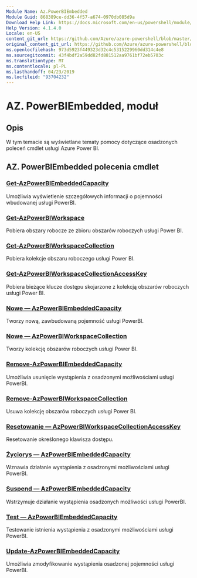 ```yaml
---
Module Name: Az.PowerBIEmbedded
Module Guid: 868389ce-dd36-4f57-a674-0970db085d9a
Download Help Link: https://docs.microsoft.com/en-us/powershell/module/az.powerbiembedded
Help Version: 4.1.4.0
Locale: en-US
content_git_url: https://github.com/Azure/azure-powershell/blob/master/src/PowerBIEmbedded/PowerBIEmbedded/help/Az.PowerBIEmbedded.md
original_content_git_url: https://github.com/Azure/azure-powershell/blob/master/src/PowerBIEmbedded/PowerBIEmbedded/help/Az.PowerBIEmbedded.md
ms.openlocfilehash: 973d5923f449323d32c4c5315229960dd314c4e8
ms.sourcegitcommit: 43f4bdf2a59dd82fd881512aa9761bf72eb5703c
ms.translationtype: MT
ms.contentlocale: pl-PL
ms.lasthandoff: 04/23/2019
ms.locfileid: "93704232"
---
```

# AZ. PowerBIEmbedded, moduł
## Opis
W tym temacie są wyświetlane tematy pomocy dotyczące osadzonych poleceń cmdlet usługi Azure Power BI.

## AZ. PowerBIEmbedded polecenia cmdlet
### [Get-AzPowerBIEmbeddedCapacity](Get-AzPowerBIEmbeddedCapacity.md)
Umożliwia wyświetlenie szczegółowych informacji o pojemności wbudowanej usługi PowerBI.

### [Get-AzPowerBIWorkspace](Get-AzPowerBIWorkspace.md)
Pobiera obszary robocze ze zbioru obszarów roboczych usługi Power BI.

### [Get-AzPowerBIWorkspaceCollection](Get-AzPowerBIWorkspaceCollection.md)
Pobiera kolekcje obszaru roboczego usługi Power BI.

### [Get-AzPowerBIWorkspaceCollectionAccessKey](Get-AzPowerBIWorkspaceCollectionAccessKey.md)
Pobiera bieżące klucze dostępu skojarzone z kolekcją obszarów roboczych usługi Power BI.

### [Nowe — AzPowerBIEmbeddedCapacity](New-AzPowerBIEmbeddedCapacity.md)
Tworzy nową, zawbudowaną pojemność usługi PowerBI.

### [Nowe — AzPowerBIWorkspaceCollection](New-AzPowerBIWorkspaceCollection.md)
Tworzy kolekcję obszarów roboczych usługi Power BI.

### [Remove-AzPowerBIEmbeddedCapacity](Remove-AzPowerBIEmbeddedCapacity.md)
Umożliwia usunięcie wystąpienia z osadzonymi możliwościami usługi PowerBI.

### [Remove-AzPowerBIWorkspaceCollection](Remove-AzPowerBIWorkspaceCollection.md)
Usuwa kolekcję obszarów roboczych usługi Power BI.

### [Resetowanie — AzPowerBIWorkspaceCollectionAccessKey](Reset-AzPowerBIWorkspaceCollectionAccessKey.md)
Resetowanie określonego klawisza dostępu.

### [Życiorys — AzPowerBIEmbeddedCapacity](Resume-AzPowerBIEmbeddedCapacity.md)
Wznawia działanie wystąpienia z osadzonymi możliwościami usługi PowerBI.

### [Suspend — AzPowerBIEmbeddedCapacity](Suspend-AzPowerBIEmbeddedCapacity.md)
Wstrzymuje działanie wystąpienia osadzonych możliwości usługi PowerBI.

### [Test — AzPowerBIEmbeddedCapacity](Test-AzPowerBIEmbeddedCapacity.md)
Testowanie istnienia wystąpienia z osadzonymi możliwościami usługi PowerBI.

### [Update-AzPowerBIEmbeddedCapacity](Update-AzPowerBIEmbeddedCapacity.md)
Umożliwia zmodyfikowanie wystąpienia osadzonej pojemności usługi PowerBI.

